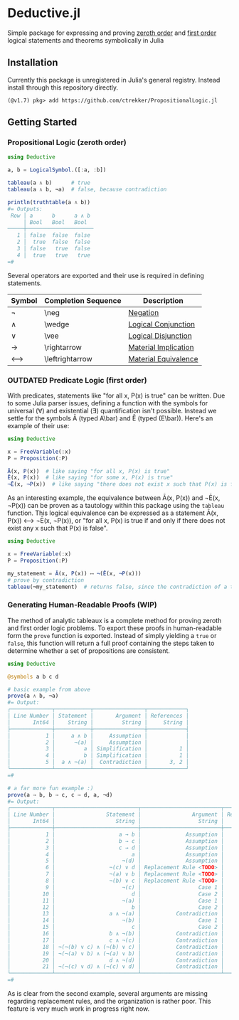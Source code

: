 # Deductive.jl

Simple package for expressing and proving [zeroth order](https://en.wikipedia.org/wiki/Propositional_calculus) and [first order](https://en.wikipedia.org/wiki/First-order_logic) logical statements and theorems symbolically in Julia

## Installation

Currently this package is unregistered in Julia's general registry. Instead install through this repository directly.

```julia-repl
(@v1.7) pkg> add https://github.com/ctrekker/PropositionalLogic.jl
```

## Getting Started

### Propositional Logic (zeroth order)

```julia
using Deductive

a, b = LogicalSymbol.([:a, :b])

tableau(a ∧ b)      # true
tableau(a ∧ b, ¬a)  # false, because contradiction

println(truthtable(a ∧ b))
#= Outputs:
 Row │ a      b      a ∧ b 
     │ Bool   Bool   Bool  
─────┼─────────────────────
   1 │ false  false  false
   2 │  true  false  false
   3 │ false   true  false
   4 │  true   true   true
=#
```

Several operators are exported and their use is required in defining statements.

| Symbol | Completion Sequence | Description                                                                |
|--------|---------------------|----------------------------------------------------------------------------|
| ¬      | \neg                | [Negation](https://en.wikipedia.org/wiki/Negation)                         |
| ∧      | \wedge              | [Logical Conjunction](https://en.wikipedia.org/wiki/Logical_conjunction)   |
| ∨      | \vee                | [Logical Disjunction](https://en.wikipedia.org/wiki/Logical_disjunction)   |
| →      | \rightarrow         | [Material Implication](https://en.wikipedia.org/wiki/Material_conditional) |
| ⟷      | \leftrightarrow     | [Material Equivalence](https://en.wikipedia.org/wiki/If_and_only_if)       |

### **OUTDATED** Predicate Logic (first order)

With predicates, statements like "for all x, P(x) is true" can be written. Due to some Julia parser issues, defining a function with the symbols for universal (∀) and existential (∃) quantification isn't possible. Instead we settle for the symbols Ā (typed A\bar) and Ē (typed (E\bar)). Here's an example of their use:

```julia
using Deductive

x = FreeVariable(:x)
P = Proposition(:P)

Ā(x, P(x))  # like saying "for all x, P(x) is true"
Ē(x, P(x))  # like saying "for some x, P(x) is true"
¬Ē(x, ¬P(x))  # like saying "there does not exist x such that P(x) is false", which is equivalent to Ā(x, P(x))
```

As an interesting example, the equivalence between Ā(x, P(x)) and ¬Ē(x, ¬P(x)) can be proven as a tautology within this package using the `tableau` function. This logical equivalence can be expressed as a statement Ā(x, P(x)) ⟷ ¬Ē(x, ¬P(x)), or "for all x, P(x) is true if and only if there does not exist any x such that P(x) is false".

```julia
using Deductive

x = FreeVariable(:x)
P = Proposition(:P)

my_statement = Ā(x, P(x)) ⟷ ¬(Ē(x, ¬P(x)))
# prove by contradiction
tableau(¬my_statement)  # returns false, since the contradiction of a tautology is always false
```

### Generating Human-Readable Proofs (WIP)

The method of analytic tableaux is a complete method for proving zeroth and first order logic problems. To export these proofs in human-readable form the `prove` function is exported. Instead of simply yielding a `true` or `false`, this function will return a full proof containing the steps taken to determine whether a set of propositions are consistent.

```julia
using Deductive

@symbols a b c d

# basic example from above
prove(a ∧ b, ¬a)
#= Output:
┌─────────────┬───────────┬────────────────┬────────────┐
│ Line Number │ Statement │       Argument │ References │
│       Int64 │    String │         String │     String │
├─────────────┼───────────┼────────────────┼────────────┤
│           1 │     a ∧ b │     Assumption │            │
│           2 │      ¬(a) │     Assumption │            │
│           3 │         a │ Simplification │          1 │
│           4 │         b │ Simplification │          1 │
│           5 │  a ∧ ¬(a) │  Contradiction │       3, 2 │
└─────────────┴───────────┴────────────────┴────────────┘
=#

# a far more fun example :)
prove(a → b, b → c, c → d, a, ¬d)
#= Output:
┌─────────────┬──────────────────────────┬─────────────────────────┬────────────┐
│ Line Number │                Statement │                Argument │ References │
│       Int64 │                   String │                  String │     String │
├─────────────┼──────────────────────────┼─────────────────────────┼────────────┤
│           1 │                    a → b │              Assumption │            │
│           2 │                    b → c │              Assumption │            │
│           3 │                    c → d │              Assumption │            │
│           4 │                        a │              Assumption │            │
│           5 │                     ¬(d) │              Assumption │            │
│           6 │                 ¬(c) ∨ d │ Replacement Rule <TODO> │            │
│           7 │                 ¬(a) ∨ b │ Replacement Rule <TODO> │            │
│           8 │                 ¬(b) ∨ c │ Replacement Rule <TODO> │            │
│           9 │                     ¬(c) │                  Case 1 │          6 │
│          10 │                        d │                  Case 2 │          6 │
│          11 │                     ¬(a) │                  Case 1 │          7 │
│          12 │                        b │                  Case 2 │          7 │
│          13 │                 a ∧ ¬(a) │           Contradiction │      4, 11 │
│          14 │                     ¬(b) │                  Case 1 │          8 │
│          15 │                        c │                  Case 2 │          8 │
│          16 │                 b ∧ ¬(b) │           Contradiction │     12, 14 │
│          17 │                 c ∧ ¬(c) │           Contradiction │      15, 9 │
│          18 │ ¬(¬(b) ∨ c) ∧ (¬(b) ∨ c) │           Contradiction │     14, 15 │
│          19 │ ¬(¬(a) ∨ b) ∧ (¬(a) ∨ b) │           Contradiction │     11, 12 │
│          20 │                 d ∧ ¬(d) │           Contradiction │      10, 5 │
│          21 │ ¬(¬(c) ∨ d) ∧ (¬(c) ∨ d) │           Contradiction │      9, 10 │
└─────────────┴──────────────────────────┴─────────────────────────┴────────────┘
=#
```

As is clear from the second example, several arguments are missing regarding replacement rules, and the organization is rather poor. This feature is very much work in progress right now.
